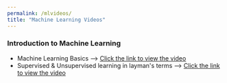 ```yaml
---
permalink: /mlvideos/
title: "Machine Learning Videos"
---
```


### Introduction to Machine Learning
* Machine Learning Basics &#10230; [Click the link to view the video](https://youtu.be/8qNPRAaQJJs)
* Supervised & Unsupervised learning in layman's terms &#10230; [Click the link to view the video](https://youtu.be/pmQgq8S4jO8)
<!-- * Machine Learning Basics &#10230; [Click the link to view the video](https://youtu.be/8qNPRAaQJJs target="_blank") {:target="_blank"}
* Supervised & Unsupervised learning in layman's terms &#10230; [Click the link to view the video](https://youtu.be/pmQgq8S4jO8 target="_blank")
 -->
